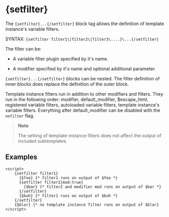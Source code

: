# {setfilter}

The `{setfilter}...{/setfilter}` block tag allows the definition of
template instance's variable filters.

SYNTAX: `{setfilter filter1\|filter2\|filter3\....}\...{/setfilter}`

The filter can be:

- A variable filter plugin specified by it's name.

- A modifier specified by it's name and optional additional
  parameter.

`{setfilter}...{/setfilter}` blocks can be nested. The filter definition
of inner blocks does replace the definition of the outer block.

Template instance filters run in addition to other modifiers and
filters. They run in the following order: modifier, default_modifier,
$escape_html, registered variable filters, autoloaded variable
filters, template instance's variable filters. Everything after
default_modifier can be disabled with the `nofilter` flag.

> **Note**
>
> The setting of template instance filters does not affect the output of
> included subtemplates.

## Examples

```smarty
<script>
    {setfilter filter1}
      {$foo} {* filter1 runs on output of $foo *}
      {setfilter filter2|mod:true}
        {$bar} {* filter2 and modifier mod runs on output of $bar *}
      {/setfilter}
      {$buh} {* filter1 runs on output of $buh *}
    {/setfilter}
    {$blar} {* no template instance filter runs on output of $blar}
</script>
```

